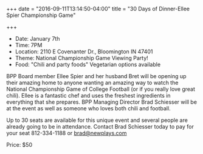 +++
date = "2016-09-11T13:14:50-04:00"
title = "30 Days of Dinner-Ellee Spier Championship Game"

+++
* Date: January 7th
* Time: 7PM
* Location: 2110 E Covenanter Dr., Bloomington IN 47401
* Theme: National Championship Game Viewing Party!
* Food: "Chili and party foods" Vegetarian options available

BPP Board member Ellee Spier and her husband Bret will be opening up their amazing home to anyone wanting an amazing way to watch the National Championship Game of College Football (or if you really love great chili). Ellee is a fantastic chef and uses the freshest ingredients in everything that she prepares. BPP Managing Director Brad Schiesser will be at the event as well as someone who loves both chili and football.

Up to 30 seats are available for this unique event and several people are already going to be in attendance. Contact Brad Schiesser today to pay for your seat 812-334-1188 or brad@newplays.com

Price: $50
